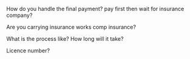 How do you handle the final payment?
	pay first then wait for insurance company?

Are you carrying insurance
	works comp insurance? 

What is the process like?
	How long will it take?

Licence number?



